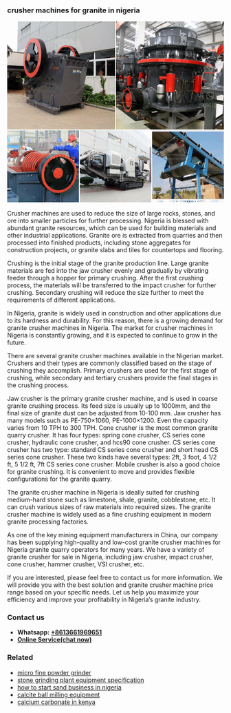 <h3>crusher machines for granite in nigeria</h3><img src='1708497467.jpg' alt=''><p>Crusher machines are used to reduce the size of large rocks, stones, and ore into smaller particles for further processing. Nigeria is blessed with abundant granite resources, which can be used for building materials and other industrial applications. Granite ore is extracted from quarries and then processed into finished products, including stone aggregates for construction projects, or granite slabs and tiles for countertops and flooring.</p><p>Crushing is the initial stage of the granite production line. Large granite materials are fed into the jaw crusher evenly and gradually by vibrating feeder through a hopper for primary crushing. After the first crushing process, the materials will be transferred to the impact crusher for further crushing. Secondary crushing will reduce the size further to meet the requirements of different applications.</p><p>In Nigeria, granite is widely used in construction and other applications due to its hardness and durability. For this reason, there is a growing demand for granite crusher machines in Nigeria. The market for crusher machines in Nigeria is constantly growing, and it is expected to continue to grow in the future.</p><p>There are several granite crusher machines available in the Nigerian market. Crushers and their types are commonly classified based on the stage of crushing they accomplish. Primary crushers are used for the first stage of crushing, while secondary and tertiary crushers provide the final stages in the crushing process.</p><p>Jaw crusher is the primary granite crusher machine, and is used in coarse granite crushing process. Its feed size is usually up to 1000mm, and the final size of granite dust can be adjusted from 10-100 mm. Jaw crusher has many models such as PE-750×1060, PE-1000×1200. Even the capacity varies from 10 TPH to 300 TPH. Cone crusher is the most common granite quarry crusher. It has four types: spring cone crusher, CS series cone crusher, hydraulic cone crusher, and hcs90 cone crusher. CS series cone crusher has two type: standard CS series cone crusher and short head CS series cone crusher. These two kinds have several types: 2ft, 3 foot, 4 1/2 ft, 5 1/2 ft, 7ft CS series cone crusher. Mobile crusher is also a good choice for granite crushing. It is convenient to move and provides flexible configurations for the granite quarry.</p><p>The granite crusher machine in Nigeria is ideally suited for crushing medium-hard stone such as limestone, shale, granite, cobblestone, etc. It can crush various sizes of raw materials into required sizes. The granite crusher machine is widely used as a fine crushing equipment in modern granite processing factories.</p><p>As one of the key mining equipment manufacturers in China, our company has been supplying high-quality and low-cost granite crusher machines for Nigeria granite quarry operators for many years. We have a variety of granite crusher for sale in Nigeria, including jaw crusher, impact crusher, cone crusher, hammer crusher, VSI crusher, etc.</p><p>If you are interested, please feel free to contact us for more information. We will provide you with the best solution and granite crusher machine price range based on your specific needs. Let us help you maximize your efficiency and improve your profitability in Nigeria’s granite industry.</p><h3>Contact us</h3><ul><li><strong>Whatsapp:&nbsp;<a href="https://wa.me/8613661969651">+8613661969651</a></strong></li><li><a href="https://swt.shibang-china.com/?git&amp;zhl&amp;crusher machines for granite in nigeria"><strong>Online Service(chat now)</strong></a></li></ul><h3>Related</h3><ul><li><a href='micro fine powder grinder.md'>micro fine powder grinder</a></li><li><a href='stone grinding plant equipment specification.md'>stone grinding plant equipment specification</a></li><li><a href='how to start sand business in nigeria.md'>how to start sand business in nigeria</a></li><li><a href='calcite ball milling equipment.md'>calcite ball milling equipment</a></li><li><a href='calcium carbonate in kenya.md'>calcium carbonate in kenya</a></li></ul>